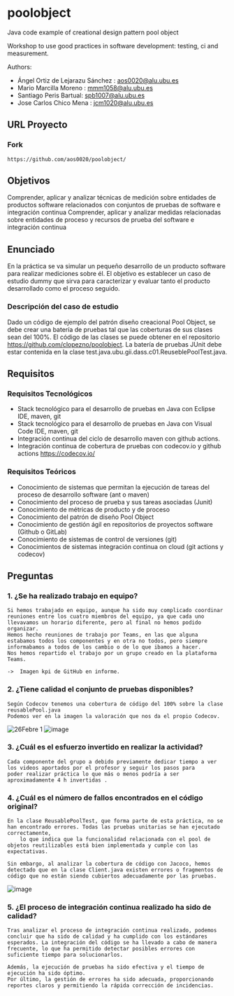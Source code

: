 poolobject
==========


Java code example of creational design pattern pool object

Workshop to use good practices in software development: testing, ci and measurement.

Authors:
- Ángel Ortiz de Lejarazu Sánchez : aos0020@alu.ubu.es
- Mario Marcilla Moreno : mmm1058@alu.ubu.es
- Santiago Peris Bartual: spb1007@alu.ubu.es
- Jose Carlos Chico Mena : jcm1020@alu.ubu.es

## URL Proyecto
### Fork
	https://github.com/aos0020/poolobject/
 
## Objetivos
Comprender, aplicar y analizar técnicas de medición sobre entidades de productos software relacionados con conjuntos de pruebas de software e integración continua
Comprender, aplicar y analizar medidas relacionadas sobre entidades de proceso y recursos de prueba del software e integración continua

## Enunciado
En la práctica se va simular un pequeño desarrollo de un producto software para realizar mediciones sobre él. 
El objetivo es establecer un caso de estudio dummy que sirva para caracterizar y evaluar tanto el producto desarrollado como el proceso seguido.

### Descripción del caso de estudio
Dado un código de ejemplo del patrón diseño creacional Pool Object, se debe crear una batería de pruebas tal que las coberturas de sus clases sean del 100%. 
El código de las clases se puede obtener en el repositorio https://github.com/clopezno/poolobject. La batería de pruebas JUnit debe estar contenida en la clase 
test.java.ubu.gii.dass.c01.ReuseblePoolTest.java.

## Requisitos

### Requisitos Tecnológicos
- Stack tecnológico para el desarrollo de pruebas en Java con Eclipse IDE, maven, git
- Stack tecnológico para el desarrollo de pruebas en Java con Visual Code IDE, maven, git
- Integración continua del ciclo de desarrollo maven con github actions.
- Integración continua de cobertura de pruebas con codecov.io y github actions https://codecov.io/

### Requisitos Teóricos
- Conocimiento de sistemas que permitan la ejecución de tareas del proceso de desarrollo software (ant o maven)
- Conocimiento del proceso de prueba y sus tareas asociadas (Junit)
- Conocimiento de métricas de producto y de proceso
- Conocimiento del patrón de diseño Pool Object
- Conocimiento de gestión ágil en repositorios de proyectos software (Github o GitLab)
- Conocimiento de sistemas de control de versiones (git)
- Conocimientos de sistemas integración continua on cloud (git actions y codecov)


## Preguntas

### 1. ¿Se ha realizado trabajo en equipo?
	Si hemos trabajado en equipo, aunque ha sido muy complicado coordinar reuniones entre los cuatro miembros del equipo, ya que cada uno llevavamos un horario diferente, pero al final no hemos podido organizar. 
	Hemos hecho reuniones de trabajo por Teams, en las que alguna estabamos todos los componentes y en otra no todos, pero siempre informabamos a todos de los cambio o de lo que ibamos a hacer. 
	Nos hemos repartido el trabajo por un grupo creado en la plataforma Teams.
	
	->	Imagen kpi de GitHub en informe.
	
	

### 2. ¿Tiene calidad el conjunto de pruebas disponibles?
	Según Codecov tenemos una cobertura de código del 100% sobre la clase reusablePool.java
	Podemos ver en la imagen la valoración que nos da el propio Codecov.

 ![26Febre 1](https://github.com/user-attachments/assets/20d9e4ae-2daf-48ee-a6b7-8b0790a9aa87)
 ![image](https://github.com/user-attachments/assets/c41579c7-6661-4852-872d-64a4e919c22d)



	

### 3. ¿Cuál es el esfuerzo invertido en realizar la actividad?

	Cada componente del grupo a debido previamente dedicar tiempo a ver los videos aportados por el profesor y seguir los pasos para 
	poder realizar práctica lo que más o menos podría a ser aproximadamente 4 h invertidas .
	

### 4. ¿Cuál es el número de fallos encontrados en el código original?

	En la clase ReusablePoolTest, que forma parte de esta práctica, no se han encontrado errores. Todas las pruebas unitarias se han ejecutado correctamente,
        lo que indica que la funcionalidad relacionada con el pool de objetos reutilizables está bien implementada y cumple con las expectativas.

	Sin embargo, al analizar la cobertura de código con Jacoco, hemos detectado que en la clase Client.java existen errores o fragmentos de código que no están siendo cubiertos adecuadamente por las pruebas. 
 
![image](https://github.com/user-attachments/assets/e9760df0-9c75-4c3f-b03f-8cd7715300c0)


### 5. ¿El proceso de integración continua realizado ha sido de calidad?

	Tras analizar el proceso de integración continua realizado, podemos concluir que ha sido de calidad y ha cumplido con los estándares 	esperados. La integración del código se ha llevado a cabo de manera frecuente, lo que ha permitido detectar posibles errores con 	suficiente tiempo para solucionarlos.

	Además, la ejecución de pruebas ha sido efectiva y el tiempo de ejecución ha sido óptimo.
	Por último, la gestión de errores ha sido adecuada, proporcionando reportes claros y permitiendo la rápida corrección de incidencias. 	


